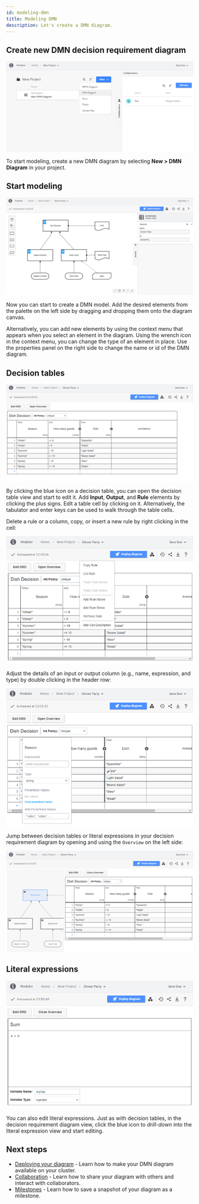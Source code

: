 ```yaml
---
id: modeling-dmn
title: Modeling DMN
description: Let's create a DMN diagram.
---
```


## Create new DMN decision requirement diagram

![New DMN Diagram](./img/dmn/create-dmn.png)

To start modeling, create a new DMN diagram by selecting **New > DMN Diagram** in your project.

## Start modeling

![Start Modeling](./img/dmn/main.png)

Now you can start to create a DMN model. Add the desired elements from the palette on the left side by dragging and dropping them onto the diagram canvas.

Alternatively, you can add new elements by using the context menu that appears when you select an element in the diagram. Using the wrench icon in the context menu, you can change the type of an element in place. Use the properties panel on the right side to change the name or id of the DMN diagram.

## Decision tables

![Decision Table](./img/dmn/decision-table.png)

By clicking the blue icon on a decision table, you can open the decision table view and start to edit it. Add **Input**, **Output**, and **Rule** elements by clicking the plus signs. Edit a table cell by clicking on it. Alternatively, the tabulator and enter keys can be used to walk through the table cells.

Delete a rule or a column, copy, or insert a new rule by right clicking in the cell:

![Delete or copy rules](./img/dmn/dmn-modeler-right-click.png)

Adjust the details of an input or output column (e.g., name, expression, and type) by double clicking in the header row:

![Change input or output column](./img/dmn/dmn-modeler-double-click.png)

Jump between decision tables or literal expressions in your decision requirement diagram by opening and using the `Overview` on the left side:

![Jump between decision tables](./img/dmn/dmn-modeler-toggle-overview.png)

## Literal expressions

![New DMN Literal Expression](./img/dmn/literal-expression.png)

You can also edit literal expressions. Just as with decision tables, in the decision requirement diagram view, click the blue icon to *drill-down* into the literal expression view and start editing.

## Next steps

- [Deploying your diagram](./save-and-deploy.md) - Learn how to make your DMN diagram available on your cluster.
- [Collaboration](./collaboration.md) - Learn how to share your diagram with others and interact with collaborators.
- [Milestones](./milestones.md) - Learn how to save a snapshot of your diagram as a milestone.